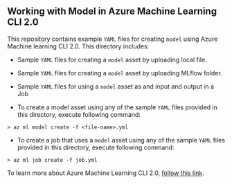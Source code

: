 ## Working with Model in Azure Machine Learning CLI 2.0
This repository contains example `YAML` files for creating `model` using Azure Machine learning CLI 2.0. This directory includes:

- Sample `YAML` files for creating a `model` asset by uploading local file.
- Sample `YAML` files for creating a `model` asset by uploading MLflow folder.
- Sample `YAML` files for using a `model` asset as and input and output in a Job

- To create a model asset using any of the sample `YAML` files provided in this directory, execute following command:
```cli
> az ml model create -f <file-name>.yml
```


- To create a job that uses a `model` asset using any of the sample `YAML` files provided in this directory, execute following command:
```cli
> az ml job create -f job.yml
```

To learn more about Azure Machine Learning CLI 2.0, [follow this link](https://docs.microsoft.com/azure/machine-learning/how-to-configure-cli).